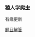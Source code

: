 ### 猿人学爬虫

有缘更新



[题目解答](http://blog.jusk9527.xyz/2021/09/10/%E7%8C%BF%E4%BA%BA%E5%AD%A6%E9%A2%98%E7%9B%AE%E6%80%BB%E7%BB%93/)
